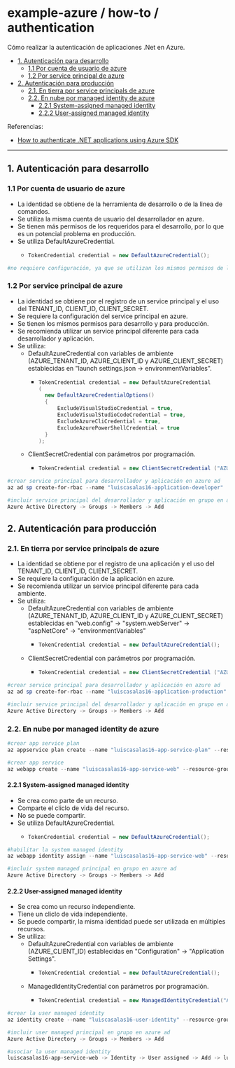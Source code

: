 # example-azure / how-to / authentication

Cómo realizar la autenticación de aplicaciones .Net en Azure.

- [1. Autenticación para desarrollo](#1-autenticación-para-desarrollo)
  - [1.1 Por cuenta de usuario de azure](#11-por-cuenta-de-usuario-de-azure)
  - [1.2 Por service principal de azure](#12-por-service-principal-de-azure)
- [2. Autenticación para producción](#2-autenticación-para-producción)
  - [2.1. En tierra por service principals de azure](#21-en-tierra-por-service-principals-de-azure)
  - [2.2. En nube por managed identity de azure](#22-en-nube-por-managed-identity-de-azure)
    - [2.2.1 System-assigned managed identity](#221-system-assigned-managed-identity)
    - [2.2.2 User-assigned managed identity](#222-user-assigned-managed-identity)

Referencias:

- [How to authenticate .NET applications using Azure SDK](https://learn.microsoft.com/en-us/dotnet/azure/sdk/authentication)

---

## 1. Autenticación para desarrollo

### 1.1 Por cuenta de usuario de azure

- La identidad se obtiene de la herramienta de desarrollo o de la linea de comandos.
- Se utiliza la misma cuenta de usuario del desarrollador en azure.
- Se tienen más permisos de los requeridos para el desarrollo, por lo que es un potencial problema en producción.
- Se utiliza DefaultAzureCredential.
  - ```csharp
    TokenCredential credential = new DefaultAzureCredential();
    ```

```powershell
#no requiere configuración, ya que se utilizan los mismos permisos de la cuenta de usuario de azure.
```

### 1.2 Por service principal de azure

- La identidad se obtiene por el registro de un service principal y el uso del TENANT_ID, CLIENT_ID, CLIENT_SECRET.
- Se requiere la configuración del service principal en azure.
- Se tienen los mismos permisos para desarrollo y para producción.
- Se recomienda utilizar un service principal diferente para cada desarrollador y aplicación.
- Se utiliza:
  - DefaultAzureCredential con variables de ambiente (AZURE_TENANT_ID, AZURE_CLIENT_ID y AZURE_CLIENT_SECRET) establecidas en "launch settings.json -> environmentVariables".
    - ```csharp
      TokenCredential credential = new DefaultAzureCredential
      (
      	new DefaultAzureCredentialOptions()
      	{
      		ExcludeVisualStudioCredential = true,
      		ExcludeVisualStudioCodeCredential = true,
      		ExcludeAzureCliCredential = true,
      		ExcludeAzurePowerShellCredential = true
      	}
      );
      ```
  - ClientSecretCredential con parámetros por programación.
    - ```csharp
      TokenCredential credential = new ClientSecretCredential ("AZURE_TENANT_ID", "AZURE_CLIENT_ID", "AZURE_CLIENT_SECRET");
      ```

```powershell
#crear service principal para desarrollador y aplicación en azure ad
az ad sp create-for-rbac --name "luiscasalas16-application-developer"

#incluir service principal del desarrollador y aplicación en grupo en azure ad
Azure Active Directory -> Groups -> Members -> Add
```

## 2. Autenticación para producción

### 2.1. En tierra por service principals de azure

- La identidad se obtiene por el registro de una aplicación y el uso del TENANT_ID, CLIENT_ID, CLIENT_SECRET.
- Se requiere la configuración de la aplicación en azure.
- Se recomienda utilizar un service principal diferente para cada ambiente.
- Se utiliza:
  - DefaultAzureCredential con variables de ambiente (AZURE_TENANT_ID, AZURE_CLIENT_ID y AZURE_CLIENT_SECRET) establecidas en "web.config" -> "system.webServer" -> "aspNetCore" -> "environmentVariables"
    - ```csharp
      TokenCredential credential = new DefaultAzureCredential();
      ```
  - ClientSecretCredential con parámetros por programación.
    - ```csharp
      TokenCredential credential = new ClientSecretCredential ("AZURE_TENANT_ID", "AZURE_CLIENT_ID", "AZURE_CLIENT_SECRET");
      ```

```powershell
#crear service principal para desarrollador y aplicación en azure ad
az ad sp create-for-rbac --name "luiscasalas16-application-production"

#incluir service principal del desarrollador y aplicación en grupo en azure ad
Azure Active Directory -> Groups -> Members -> Add
```

### 2.2. En nube por managed identity de azure

```powershell
#crear app service plan
az appservice plan create --name "luiscasalas16-app-service-plan" --resource-group "luiscasalas16-resource-group" --location "eastus2" --sku "F1"

#crear app service
az webapp create --name "luiscasalas16-app-service-web" --resource-group "luiscasalas16-resource-group" --plan "luiscasalas16-app-service-plan" --runtime "dotnet:7"
```

#### 2.2.1 System-assigned managed identity

- Se crea como parte de un recurso.
- Comparte el cliclo de vida del recurso.
- No se puede compartir.
- Se utiliza DefaultAzureCredential.
  - ```csharp
    TokenCredential credential = new DefaultAzureCredential();
    ```

```powershell
#habilitar la system managed identity
az webapp identity assign --name "luiscasalas16-app-service-web" --resource-group "luiscasalas16-resource-group"

#incluir system managed principal en grupo en azure ad
Azure Active Directory -> Groups -> Members -> Add
```

#### 2.2.2 User-assigned managed identity

- Se crea como un recurso independiente.
- Tiene un cliclo de vida independiente.
- Se puede compartir, la misma identidad puede ser utilizada en múltiples recursos.
- Se utiliza:
  - DefaultAzureCredential con variables de ambiente (AZURE_CLIENT_ID) establecidas en "Configuration" -> "Application Settings".
    - ```csharp
      TokenCredential credential = new DefaultAzureCredential();
      ```
  - ManagedIdentityCredential con parámetros por programación.
    - ```csharp
      TokenCredential credential = new ManagedIdentityCredential("AZURE_CLIENT_ID");
      ```

```powershell
#crear la user managed identity
az identity create --name "luiscasalas16-user-identity" --resource-group "luiscasalas16-resource-group"

#incluir user managed principal en grupo en azure ad
Azure Active Directory -> Groups -> Members -> Add

#asociar la user managed identity
luiscasalas16-app-service-web -> Identity -> User assigned -> Add -> luiscasalas16-user-identity
```
